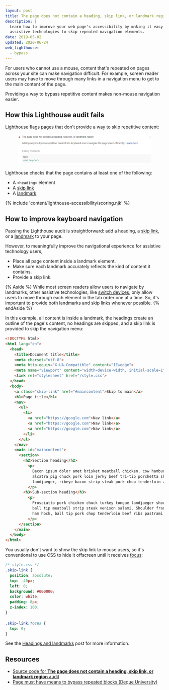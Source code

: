 ```yaml
---
layout: post
title: The page does not contain a heading, skip link, or landmark region
description: |
  Learn how to improve your web page's accessibility by making it easy for
  assistive technologies to skip repeated navigation elements.
date: 2019-05-02
updated: 2020-06-24
web_lighthouse:
  - bypass
---
```


For users who cannot use a mouse,
content that's repeated on pages across your site
can make navigation difficult.
For example, screen reader users may have to move through many links in a navigation menu
to get to the main content of the page.

Providing a way to bypass repetitive content makes non-mouse navigation easier.

## How this Lighthouse audit fails

Lighthouse flags pages that don't provide a way to skip repetitive content:

<figure class="w-figure">
  <img class="w-screenshot" src="bypass.png" alt="Lighthouse audit showing page doesn't contain a heading, skip link, or landmark region">
</figure>

Lighthouse checks that the page contains at least one of the following:
- A `<heading>` element
- A [skip link](/headings-and-landmarks#bypass-repetitive-content-with-skip-links)
- A [landmark](/headings-and-landmarks/#use-landmarks-to-aid-navigation)

{% include 'content/lighthouse-accessibility/scoring.njk' %}

## How to improve keyboard navigation

Passing the Lighthouse audit is straightforward:
add a heading,
a [skip link](/headings-and-landmarks#bypass-repetitive-content-with-skip-links),
or a [landmark](/headings-and-landmarks/#use-landmarks-to-aid-navigation)
to your page.

However, to meaningfully improve the navigational experience
for assistive technology users,
- Place all page content inside a landmark element.
- Make sure each landmark accurately reflects the kind of content it contains.
- Provide a skip link.

{% Aside %}
While most screen readers allow users to navigate by landmarks,
other assistive technologies, like [switch devices](https://en.wikipedia.org/wiki/Switch_access),
only allow users to move through each element in the tab order one at a time.
So, it's important to provide both landmarks and skip links whenever possible.
{% endAside %}

In this example,
all content is inside a landmark,
the headings create an outline of the page's content,
no headings are skipped,
and a skip link is provided to skip the navigation menu:

```html
<!DOCTYPE html>
<html lang="en">
  <head>
    <title>Document title</title>
    <meta charset="utf-8">
    <meta http-equiv="X-UA-Compatible" content="IE=edge">
    <meta name="viewport" content="width=device-width, initial-scale=1">
    <link rel="stylesheet" href="/style.css">
  </head>
  <body>
    <a class="skip-link" href="#maincontent">Skip to main</a>
    <h1>Page title</h1>
    <nav>
      <ul>
        <li>
          <a href="https://google.com">Nav link</a>
          <a href="https://google.com">Nav link</a>
          <a href="https://google.com">Nav link</a>
        </li>
      </ul>
    </nav>
    <main id="maincontent">
      <section>
        <h2>Section heading</h2>
	      <p>
	        Bacon ipsum dolor amet brisket meatball chicken, cow hamburger pork belly
	        alcatra pig chuck pork loin jerky beef tri-tip porchetta shank. Kevin porchetta
	        landjaeger, ribeye bacon strip steak pork chop tenderloin andouille.
	      </p>
        <h3>Sub-section heading</h3>
          <p>
            Prosciutto pork chicken chuck turkey tongue landjaeger shoulder picanha capicola
            ball tip meatball strip steak venison salami. Shoulder frankfurter short ribs
            ham hock, ball tip pork chop tenderloin beef ribs pastrami filet mignon.
          </p>
      </section>
    </main>
  </body>
</html>
```

You usually don't want to show the skip link to mouse users,
so it's conventional to use CSS to hide it offscreen until it receives
[focus](/keyboard-access/#focus-and-the-tab-order):

```css
/* style.css */
.skip-link {
  position: absolute;
  top: -40px;
  left: 0;
  background: #000000;
  color: white;
  padding: 8px;
  z-index: 100;
}

.skip-link:focus {
  top: 0;
}
```

See the [Headings and landmarks](/headings-and-landmarks) post for more
information.

## Resources

- [Source code for **The page does not contain a heading, skip link, or landmark region** audit](https://github.com/GoogleChrome/lighthouse/blob/master/lighthouse-core/audits/accessibility/bypass.js)
- [Page must have means to bypass repeated blocks (Deque University)](https://dequeuniversity.com/rules/axe/3.3/bypass)
